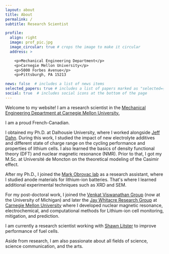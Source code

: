 ```yaml
---
layout: about
title: About
permalink: /
subtitle: Research Scientist

profile:
  align: right
  image: prof_pic.jpg
  image_circular: true # crops the image to make it circular
  address: >

    <p>Mechanical Engineering Department</p>
    <p>Carnegie Mellon University</p>
    <p>5000 Forbes Avenue</p>
    <p>Pittsburgh, PA 15213

news: false  # includes a list of news items
selected_papers: true # includes a list of papers marked as "selected={true}"
social: true  # includes social icons at the bottom of the page
---
```

Welcome to my website! I am a research scientist in the [Mechanical Engineering Department at Carnegie Mellon University.](https://www.meche.engineering.cmu.edu)

I am a proud French-Canadian. 
 
I obtained my Ph.D. at Dalhousie University, where I worked alongside [Jeff Dahn](https://www.dal.ca/diff/dahn.html). During this work, I studied the impact of new electrolyte additives and different state of charge range on the cycling performance and properties of lithium cells. I also learned the basics of density functional theory (DFT) and nuclear magnetic resonance (NMR). Prior to that, I got my M.Sc. at Université de Moncton on the theoretical modeling of the Casimir effect.
 
After my Ph.D., I joined the [Mark Obrovac lab](https://www.dal.ca/sites/obrovac.html) as a research assistant, where I studied anode materials for lithium-ion batteries. That's where I learned additional experimental techniques such as XRD and SEM.
 
For my post-doctoral work, I joined the [Venkat Viswanathan Group](https://eeg.engin.umich.edu) (now at the University of Michigan) and later the [Jay Whitacre Research Group](https://www.andrew.cmu.edu/user/whitacre/index.html) at [Carnegie Mellon University](https://www.meche.engineering.cmu.edu) where I developed nuclear magnetic resonance, electrochemical, and computational methods for Lithium-ion cell monitoring, mitigation, and prediction.

I am currently a research scientist working with [Shawn Litster](https://www.cmu.edu/me/tpes/) to improve performance of fuel cells.
 
Aside from research, I am also passionate about all fields of science, science communication, and the arts.